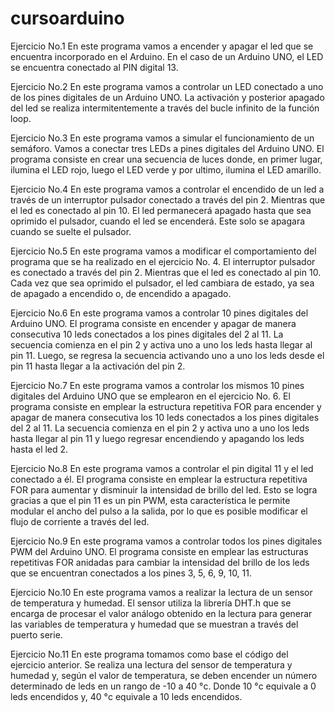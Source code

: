 # cursoarduino

Ejercicio No.1
En este programa vamos a encender y apagar el led que se encuentra incorporado en el Arduino. En el caso de un Arduino UNO, el LED se encuentra conectado al PIN digital 13.

Ejercicio No.2
En este programa vamos a controlar un LED conectado a uno de los pines digitales de un Arduino UNO. La activación y posterior apagado del led se realiza intermitentemente a través del bucle infinito de la función loop.

Ejercicio No.3
En este programa vamos a simular el funcionamiento de un semáforo. Vamos a conectar tres LEDs a pines digitales del Arduino UNO. El programa consiste en crear una secuencia de luces donde, en primer lugar, ilumina el LED rojo, luego el LED verde y por ultimo, ilumina el LED amarillo.

Ejercicio No.4
En este programa vamos a controlar el encendido de un led a través de un interruptor pulsador conectado a través del pin 2. Mientras que el led es conectado al pin 10. El led permanecerá apagado hasta que sea oprimido el pulsador, cuando el led se encenderá. Este solo se apagara cuando se suelte el pulsador.

Ejercicio No.5
En este programa vamos a modificar el comportamiento del programa que se ha realizado en el ejercicio No. 4. El interruptor pulsador es conectado a través del pin 2. Mientras que el led es conectado al pin 10. Cada vez que sea oprimido el pulsador, el led cambiara de estado, ya sea de apagado a encendido o, de encendido a apagado.

Ejercicio No.6
En este programa vamos a controlar 10 pines digitales del Arduino UNO. El programa consiste en encender y apagar de manera consecutiva 10 leds conectados a los pines digitales del 2 al 11. La secuencia comienza en el pin 2 y activa uno a uno los leds hasta llegar al pin 11. Luego, se regresa la secuencia activando uno a uno los leds desde el pin 11 hasta llegar a la activación del pin 2.

Ejercicio No.7
En este programa vamos a controlar los mismos 10 pines digitales del Arduino UNO que se emplearon en el ejercicio No. 6. El programa consiste en emplear la estructura repetitiva FOR para encender y apagar de manera consecutiva los 10 leds conectados a los pines digitales del 2 al 11. La secuencia comienza en el pin 2 y activa uno a uno los leds hasta llegar al pin 11 y luego regresar encendiendo y apagando los leds hasta el led 2.

Ejercicio No.8
En este programa vamos a controlar el pin digital 11 y el led conectado a él. El programa consiste en emplear la estructura repetitiva FOR para aumentar y disminuir la intensidad de brillo del led. Esto se logra gracias a que el pin 11 es un pin PWM, esta característica le permite modular el ancho del pulso a la salida, por lo que es posible modificar el flujo de corriente a través del led.

Ejercicio No.9
En este programa vamos a controlar todos los pines digitales PWM del Arduino UNO. El programa consiste en emplear las estructuras repetitivas FOR anidadas para cambiar la intensidad del brillo de los leds que se encuentran conectados a los pines 3, 5, 6, 9, 10, 11.

Ejercicio No.10
En este programa vamos a realizar la lectura de un sensor de temperatura y humedad. El sensor utiliza la librería DHT.h que se encarga de procesar el valor análogo obtenido en la lectura para generar las variables de temperatura y humedad que se muestran a través del puerto serie.

Ejercicio No.11
En este programa tomamos como base el código del ejercicio anterior. Se realiza una lectura del sensor de temperatura y humedad y, según el valor de temperatura, se deben encender un número determinado de leds en un rango de -10 a 40 °c. Donde 10 °c equivale a 0 leds encendidos y, 40 °c equivale a 10 leds encendidos.
